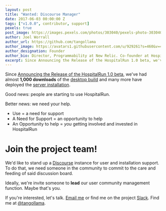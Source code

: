 ```yaml
---
layout: post
title: "Wanted: Discourse Manager"
date: 2017-06-03 00:00:00 Z
tags: ["v1.0.0", contributor, support]
pexels: true
post_image: https://images.pexels.com/photos/303040/pexels-photo-303040.jpeg?auto=compress&cs=tinysrgb&dpr=2&h=750&w=1260
author: Joel Worrall
author_url: https://github.com/tangollama
author_image: https://avatars1.githubusercontent.com/u/929261?s=460&v=4
author_designation: Founder
author_bio: Director, Programmability at New Relic. Co-founder at HospitalRun. Teacher, charity guy, & accidental marketer. Throughout the Interwebs, I am @tangollama.
excerpt: Since Announcing the Release of the HospitalRun 1.0 beta, we've had almost 1,000 downloads of the desktop build and many more have deployed the server installation.
---
```


Since [Announcing the Release of the HospitalRun 1.0 beta](http://hospitalrun.io/blog/2017/05/announcing-hospitalrun-1.0.0-beta), we've had almost **1,000 downloads** of the [desktop build](http://hospitalrun.io/tryit) and many more have deployed the [server installation](https://github.com/HospitalRun/hospitalrun-server/blob/master/DEPLOYMENT_GUIDE.md).

Good news: people are starting to use HospitalRun.

Better news: we need your help.

- Use = a need for support
- A Need for Support = an opportunity to help
- An Opportunity to help = _you_ getting involved and invested in HospitalRun

# Join the project team!

We'd like to stand up a [Discourse](http://discourse.com) instance for user and installation support. To do that, we need someone in the community to commit to the care and feeding of said discussion board.

Ideally, we're invite someone to **lead** our user community management function. Maybe that's you.

If you're interested, let's talk. [Email me](mailto:joel@hospitalrun.io) or find me on the project [Slack](https://hospitalrun-slack.herokuapp.com/). Find me at [@tangollama](https://hospitalrun.slack.com/messages/@tangollama/).

[jekyll-gh]: https://github.com/mojombo/jekyll
[jekyll]: http://jekyllrb.com

